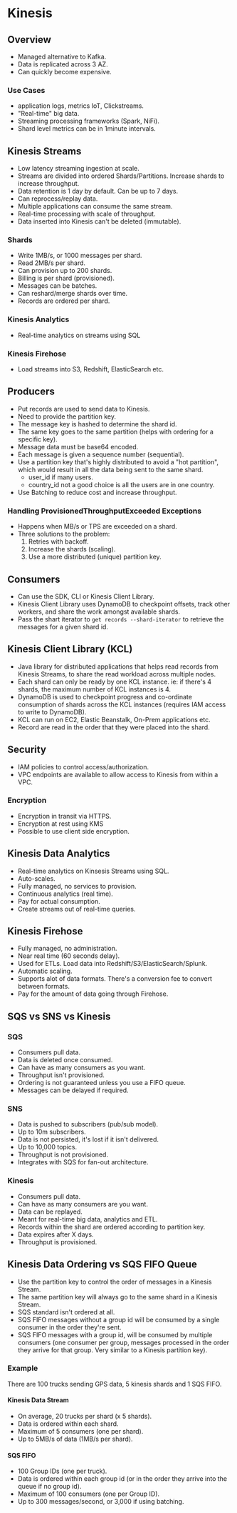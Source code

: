# Kinesis

## Overview

- Managed alternative to Kafka.
- Data is replicated across 3 AZ.
- Can quickly become expensive.

### Use Cases

- application logs, metrics IoT, Clickstreams.
- "Real-time" big data.
- Streaming processing frameworks (Spark, NiFi).
- Shard level metrics can be in 1minute intervals.

## Kinesis Streams

- Low latency streaming ingestion at scale.
- Streams are divided into ordered Shards/Partitions. Increase shards to increase throughput.
- Data retention is 1 day by default. Can be up to 7 days.
- Can reprocess/replay data.
- Multiple applications can consume the same stream.
- Real-time processing with scale of throughput.
- Data inserted into Kinesis can't be deleted (immutable).

### Shards

- Write 1MB/s, or 1000 messages per shard.
- Read 2MB/s per shard.
- Can provision up to 200 shards.
- Billing is per shard (provisioned).
- Messages can be batches.
- Can reshard/merge shards over time.
- Records are ordered per shard.

### Kinesis Analytics

- Real-time analytics on streams using SQL

### Kinesis Firehose

- Load streams into S3, Redshift, ElasticSearch etc.

## Producers

- Put records are used to send data to Kinesis.
- Need to provide the partition key.
- The message key is hashed to determine the shard id.
- The same key goes to the same partition (helps with ordering for a specific key).
- Message data must be base64 encoded.
- Each message is given a sequence number (sequential).
- Use a partition key that's highly distributed to avoid a "hot partition", which would result in all the data being sent to the same shard.
  - user_id if many users.
  - country_id not a good choice is all the users are in one country.
- Use Batching to reduce cost and increase throughput.

### Handling ProvisionedThroughputExceeded Exceptions

- Happens when MB/s or TPS are exceeded on a shard.
- Three solutions to the problem:
  1. Retries with backoff.
  2. Increase the shards (scaling).
  3. Use a more distributed (unique) partition key.

## Consumers

- Can use the SDK, CLI or Kinesis Client Library.
- Kinesis Client Library uses DynamoDB to checkpoint offsets, track other workers, and share the work amongst available shards.
- Pass the shart iterator to ```get records --shard-iterator``` to retrieve the messages for a given shard id.

## Kinesis Client Library (KCL)

- Java library for distributed applications that helps read records from Kinesis Streams, to share the read workload across multiple nodes.
- Each shard can only be ready by one KCL instance. ie: if there's 4 shards, the maximum number of KCL instances is 4.
- DynamoDB is used to checkpoint progress and co-ordinate consumption of shards across the KCL instances (requires IAM access to write to DynamoDB).
- KCL can run on EC2, Elastic Beanstalk, On-Prem applications etc.
- Record are read in the order that they were placed into the shard.

## Security

- IAM policies to control access/authorization.
- VPC endpoints are available to allow access to Kinesis from within a VPC.

### Encryption 

- Encryption in transit via HTTPS.
- Encryption at rest using KMS
- Possible to use client side encryption.

## Kinesis Data Analytics

- Real-time analytics on Kinsesis Streams using SQL.
- Auto-scales.
- Fully managed, no services to provision.
- Continuous analytics (real time).
- Pay for actual consumption.
- Create streams out of real-time queries.

## Kinesis Firehose

- Fully managed, no administration.
- Near real time (60 seconds delay).
- Used for ETLs. Load data into Redshift/S3/ElasticSearch/Splunk.
- Automatic scaling.
- Supports alot of data formats. There's a conversion fee to convert between formats.
- Pay for the amount of data going through Firehose.

## SQS vs SNS vs Kinesis

### SQS

- Consumers pull data.
- Data is deleted once consumed.
- Can have as many consumers as you want.
- Throughput isn't provisioned.
- Ordering is not guaranteed unless you use a FIFO queue.
- Messages can be delayed if required.

### SNS

- Data is pushed to subscribers (pub/sub model).
- Up to 10m subscribers.
- Data is not persisted, it's lost if it isn't delivered.
- Up to 10,000 topics.
- Throughput is not provisioned.
- Integrates with SQS for fan-out architecture.

### Kinesis

- Consumers pull data.
- Can have as many consumers are you want.
- Data can be replayed.
- Meant for real-time big data, analytics and ETL.
- Records within the shard are ordered according to partition key.
- Data expires after X days.
- Throughput is provisioned.

## Kinesis Data Ordering vs SQS FIFO Queue

- Use the partition key to  control the order of messages in a Kinesis Stream.
- The same partition key will always go to the same shard in a Kinesis Stream.
- SQS standard isn't ordered at all.
- SQS FIFO messages without a group id will be consumed by a single consumer in the order they're sent.
- SQS FIFO messages with a group id, will be consumed by multiple consumers (one consumer per group, messages processed in the order they arrive for that group. Very similar to a Kinesis partition key).

### Example

There are 100 trucks sending GPS data, 5 kinesis shards and 1 SQS FIFO.

#### Kinesis Data Stream

- On average, 20 trucks per shard (x 5 shards).
- Data is ordered within each shard.
- Maximum of 5 consumers (one per shard).
- Up to 5MB/s of data (1MB/s per shard).

#### SQS FIFO

- 100 Group IDs (one per truck).
- Data is ordered within each group id (or in the order they arrive into the queue if no group id).
- Maximum of 100 consumers (one per Group ID).
- Up to 300 messages/second, or 3,000 if using batching.
